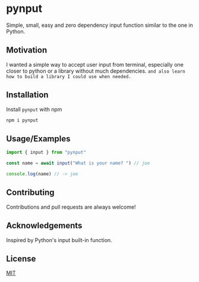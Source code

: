 # pynput
Simple, small, easy and zero dependency input function similar to the one in Python.


## Motivation
I wanted a simple way to accept user input from terminal, especially one closer to python or a library without much dependencies.
`and also learn how to build a library I could use when needed.`


## Installation

Install `pynput` with npm

```bash
npm i pynput
```


## Usage/Examples

```js
import { input } from "pynput"

const name = await input("What is your name? ") // joe

console.log(name) // -> joe
```

## Contributing

Contributions and pull requests are always welcome!


## Acknowledgements
Inspired by Python's input built-in function.


## License

[MIT](./LICENSE)

